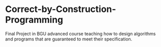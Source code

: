 # Correct-by-Construction-Programming
Final Project in BGU advanced course teaching how to design algorithms and programs that are guaranteed to meet their specification.
